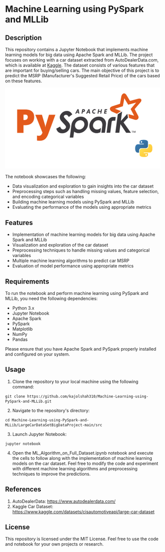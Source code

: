 # Machine Learning using PySpark and MLLib

## Description
This repository contains a Jupyter Notebook that implements machine learning models for big data using Apache Spark and MLLib. The project focuses on working with a car dataset extracted from AutoDealerData.com, which is available at [Kaggle](https://www.kaggle.com/datasets/cisautomotiveapi/large-car-dataset). The dataset consists of various features that are important for buying/selling cars. The main objective of this project is to predict the MSRP (Manufacturer's Suggested Retail Price) of the cars based on these features.

![PySpark Logo](https://github.com/kajolshah310/Machine-Learning-using-PySpark-and-MLLib/blob/main/pyspark.png)

The notebook showcases the following:
- Data visualization and exploration to gain insights into the car dataset
- Preprocessing steps such as handling missing values, feature selection, and encoding categorical variables
- Building machine learning models using PySpark and MLLib
- Evaluating the performance of the models using appropriate metrics

## Features
- Implementation of machine learning models for big data using Apache Spark and MLLib
- Visualization and exploration of the car dataset
- Preprocessing techniques to handle missing values and categorical variables
- Multiple machine learning algorithms to predict car MSRP
- Evaluation of model performance using appropriate metrics

## Requirements
To run the notebook and perform machine learning using PySpark and MLLib, you need the following dependencies:
- Python 3.x
- Jupyter Notebook
- Apache Spark
- PySpark
- Matplotlib
- NumPy
- Pandas

Please ensure that you have Apache Spark and PySpark properly installed and configured on your system.

## Usage
1) Clone the repository to your local machine using the following command:
```shell
git clone https://github.com/kajolshah310/Machine-Learning-using-PySpark-and-MLLib.git
```

2) Navigate to the repository's directory:
```
cd Machine-Learning-using-PySpark-and-MLLib/LargeCarDataSetBigDataProject-main/src
```
3) Launch Jupyter Notebook:
```
jupyter notebook
```

4) Open the ML_Algorithm_on_Full_Dataset.ipynb notebook and execute the cells to follow along with the implementation of machine learning models on the car dataset.
Feel free to modify the code and experiment with different machine learning algorithms and preprocessing techniques to improve the predictions.

## References
1) AutoDealerData: https://www.autodealerdata.com/
2) Kaggle Car Dataset: https://www.kaggle.com/datasets/cisautomotiveapi/large-car-dataset

## License
This repository is licensed under the MIT License. Feel free to use the code and notebook for your own projects or research.
